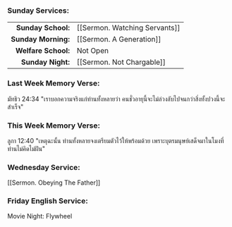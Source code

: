 ### Sunday Services:
|                     |                                                |
| -------------------:|:---------------------------------------------- |
|  **Sunday School:** | [[Sermon. Watching Servants]] |
| **Sunday Morning:** | [[Sermon. A Generation]] |
| **Welfare School:** | Not Open |
|   **Sunday Night:** | [[Sermon. Not Chargable]] |
### Last Week Memory Verse:
มัทธิว 24:34 "เราบอกความจริงแก่ท่านทั้งหลายว่า คนชั่วอายุนี้จะไม่ล่วงลับไปจนกว่าสิ่งทั้งปวงนี้จะสำเร็จ"
### This Week Memory Verse:
ลูกา 12:40 "เหตุฉะนั้น ท่านทั้งหลายจงเตรียมตัวไว้ให้พร้อมด้วย เพราะบุตรมนุษย์เสด็จมาในโมงที่ท่านไม่คิดไม่ฝัน"
### Wednesday Service:
[[Sermon. Obeying The Father]]
### Friday English Service:
Movie Night:  Flywheel